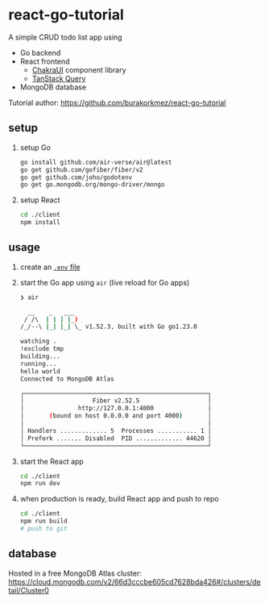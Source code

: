 # react-go-tutorial

A simple CRUD todo list app using
- Go backend
- React frontend
  - [ChakraUI](https://v2.chakra-ui.com/) component library
  - [TanStack Query](https://tanstack.com/query/latest) 
- MongoDB database

Tutorial author: <https://github.com/burakorkmez/react-go-tutorial>

## setup

1. setup Go

    ```bash
    go install github.com/air-verse/air@latest
    go get github.com/gofiber/fiber/v2
    go get github.com/joho/godotenv
    go get go.mongodb.org/mongo-driver/mongo

2. setup React

    ```bash
    cd ./client
    npm install
    ```

## usage

1. create an [`.env` file](.env.sample)

2. start the Go app using `air` (live reload for Go apps)

    ```bash
    ❯ air
    
      __    _   ___  
     / /\  | | | |_) 
    /_/--\ |_| |_| \_ v1.52.3, built with Go go1.23.0
    
    watching .
    !exclude tmp
    building...
    running...
    hello world
    Connected to MongoDB Atlas
    
    ┌───────────────────────────────────────────────────┐ 
    │                   Fiber v2.52.5                   │ 
    │               http://127.0.0.1:4000               │ 
    │       (bound on host 0.0.0.0 and port 4000)       │ 
    │                                                   │ 
    │ Handlers ............. 5  Processes ........... 1 │ 
    │ Prefork ....... Disabled  PID ............. 44620 │ 
    └───────────────────────────────────────────────────┘ 
    ```

3. start the React app

    ```bash
    cd ./client
    npm run dev
    ```

4. when production is ready, build React app and push to repo

    ```bash
    cd ./client
    npm run build
    # push to git
    ```

## database

Hosted in a free MongoDB Atlas cluster: <https://cloud.mongodb.com/v2/66d3cccbe605cd7628bda426#/clusters/detail/Cluster0>
